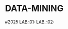 # DATA-MINING
#2025
[LAB-01](https://github.com/keerthana-24-dharmaram/DATA-MINING/blob/main/Lab_01.ipynb):
[LAB -02](https://github.com/keerthana-24-dharmaram/DATA-MINING/blob/main/LAB_02(DM).ipynb):

